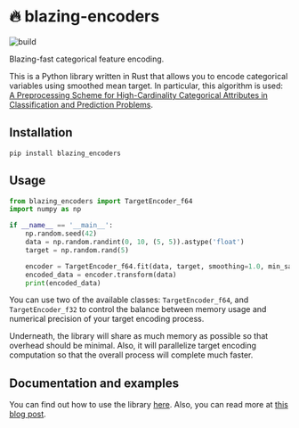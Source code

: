 # 🔥 blazing-encoders
![build](https://github.com/kdubovikov/blazing-encoders/workflows/Rust/badge.svg)

Blazing-fast categorical feature encoding.

This is a Python library written in Rust that allows you to encode categorical variables using smoothed mean target. In particular, this algorithm is used: [A Preprocessing Scheme for High-Cardinality Categorical Attributes in Classification and Prediction Problems](https://dl.acm.org/citation.cfm?id=507538).

## Installation
`pip install blazing_encoders`

## Usage

```Python
from blazing_encoders import TargetEncoder_f64
import numpy as np

if __name__ == '__main__':
    np.random.seed(42)
    data = np.random.randint(0, 10, (5, 5)).astype('float')
    target = np.random.rand(5)

    encoder = TargetEncoder_f64.fit(data, target, smoothing=1.0, min_samples_leaf=1)
    encoded_data = encoder.transform(data)
    print(encoded_data)
```

You can use two of the available classes: `TargetEncoder_f64`, and `TargetEncoder_f32` to control the balance between memory usage and numerical precision of your target encoding process.

Underneath, the library will share as much memory as possible so that overhead should be minimal. Also, it will parallelize target encoding computation so that the overall process will complete much faster.

## Documentation and examples
You can find out how to use the library [here](https://github.com/kdubovikov/blazing-encoders/blob/master/examples/example.py). Also, you can read more at [this blog post](blog.kdubovikov.ml/articles/datascience/blazing-encoders).
